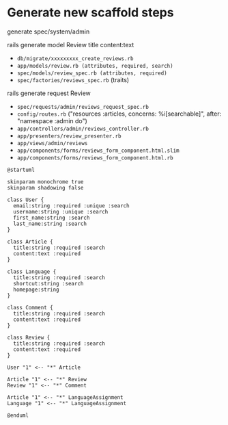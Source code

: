 # Generate new scaffold steps

generate spec/system/admin

rails generate model Review title content:text
- `db/migrate/xxxxxxxxx_create_reviews.rb`
- `app/models/review.rb (attributes, required, search)`
- `spec/models/review_spec.rb (attributes, required)`
- `spec/factories/reviews_spec.rb` (traits)

rails generate request Review
- `spec/requests/admin/reviews_request_spec.rb`
- `config/routes.rb` ("resources :articles, concerns: %i[searchable]", after: "namespace :admin do")
- `app/controllers/admin/reviews_controller.rb`
- `app/presenters/review_presenter.rb`
- `app/views/admin/reviews`
- `app/components/forms/reviews_form_component.html.slim`
- `app/components/forms/reviews_form_component.html.rb`

```plantuml
@startuml

skinparam monochrome true
skinparam shadowing false

class User {
  email:string :required :unique :search
  username:string :unique :search
  first_name:string :search
  last_name:string :search
}

class Article {
  title:string :required :search
  content:text :required
}

class Language {
  title:string :required :search
  shortcut:string :search
  homepage:string
}

class Comment {
  title:string :required :search
  content:text :required
}

class Review {
  title:string :required :search
  content:text :required
}

User "1" <-- "*" Article

Article "1" <-- "*" Review
Review "1" <-- "*" Comment

Article "1" <-- "*" LanguageAssignment
Language "1" <-- "*" LanguageAssignment

@enduml
```
